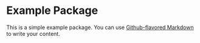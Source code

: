  # Example Package
 This is a simple example package. You can use
 [Github-flavored Markdown](https://guides.github.com/features/mastering-markdown/)
 to write your content.